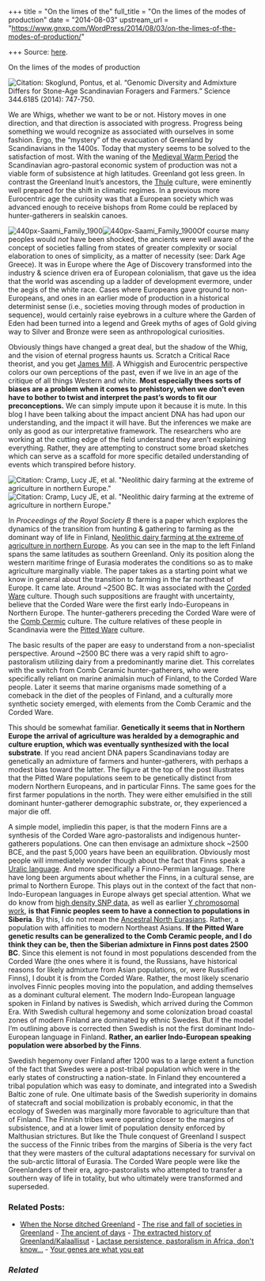 +++
title = "On the limes of the"
full_title = "On the limes of the modes of production"
date = "2014-08-03"
upstream_url = "https://www.gnxp.com/WordPress/2014/08/03/on-the-limes-of-the-modes-of-production/"

+++
Source: [here](https://www.gnxp.com/WordPress/2014/08/03/on-the-limes-of-the-modes-of-production/).

On the limes of the modes of production

![**Citation:** Skoglund, Pontus, et al. “Genomic Diversity and Admixture Differs for Stone-Age Scandinavian Foragers and Farmers.” Science 344.6185 (2014): 747-750.](https://i0.wp.com/www.unz.com/wp-content/uploads/2014/08/F1.large_.jpeg?resize=640%2C613)

We are Whigs, whether we want to be or not. History moves in one direction, and that direction is associated with progress. Progress being something we would recognize as associated with ourselves in some fashion. Ergo, the “mystery” of the evacuation of Greenland by Scandinavians in the 1400s. Today that mystery seems to be solved to the satisfaction of most. With the waning of the [Medieval Warm Period](https://en.wikipedia.org/wiki/Medieval_Warm_Period) the Scandinavian agro-pastoral economic system of production was not a viable form of subsistence at high latitudes. Greenland got less green. In contrast the Greenland Inuit’s ancestors, the [Thule](https://en.wikipedia.org/wiki/Thule_people) culture, were eminently well prepared for the shift in climatic regimes. In a previous more Eurocentric age the curiosity was that a European society which was advanced enough to receive bishops from Rome could be replaced by hunter-gatherers in sealskin canoes.

![440px-Saami_Family_1900](https://i0.wp.com/www.unz.com/wp-content/uploads/2014/08/440px-Saami_Family_1900-300x220.jpg?resize=300%2C220)![440px-Saami_Family_1900](https://i0.wp.com/www.unz.com/wp-content/uploads/2014/08/440px-Saami_Family_1900-300x220.jpg?resize=300%2C220)Of course many peoples would *not* have been shocked, the ancients were well aware of the concept of societies falling from states of greater complexity or social elaboration to ones of simplicity, as a matter of necessity (see: Dark Age Greece). It was in Europe where the Age of Discovery transformed into the industry & science driven era of European colonialism, that gave us the idea that the world was ascending up a ladder of development evermore, under the aegis of the white race. Cases where Europeans gave ground to non-Europeans, and ones in an earlier mode of production in a historical determinist sense (i.e., societies moving through modes of production in sequence), would certainly raise eyebrows in a culture where the Garden of Eden had been turned into a legend and Greek myths of ages of Gold giving way to Silver and Bronze were seen as anthropological curiosities.

Obviously things have changed a great deal, but the shadow of the Whig, and the vision of eternal progress haunts us. Scratch a Critical Race theorist, and you get [James Mill](https://en.wikipedia.org/wiki/James_Mill). A Whiggish and Eurocentric perspective colors our own perceptions of the past, even if we live in an age of the critique of all things Western and white. **Most especially thees sorts of biases are a problem when it comes to prehistory, when we don’t even have to bother to twist and interpret the past’s words to fit our preconceptions.** We can simply impute upon it because it is mute. In this blog I have been talking about the impact ancient DNA has had upon our understanding, and the impact it will have. But the inferences we make are only as good as our interpretative framework. The researchers who are working at the cutting edge of the field understand they aren’t explaining everything. Rather, they are attempting to construct some broad sketches which can serve as a scaffold for more specific detailed understanding of events which transpired before history.

![Citation: Cramp, Lucy JE, et al. "Neolithic dairy farming at the extreme of agriculture in northern Europe."](https://i0.wp.com/www.unz.com/wp-content/uploads/2014/08/Screenshot-from-2014-08-03-000403-300x300.png?resize=300%2C300)![Citation: Cramp, Lucy JE, et al. "Neolithic dairy farming at the extreme of agriculture in northern Europe."](https://i0.wp.com/www.unz.com/wp-content/uploads/2014/08/Screenshot-from-2014-08-03-000403-300x300.png?resize=300%2C300)

In *Proceedings of the Royal Society B* there is a paper which explores the dynamics of the transition from hunting & gathering to farming as the dominant way of life in Finland, [Neolithic dairy farming at the extreme of agriculture in northern Europe](http://rspb.royalsocietypublishing.org/content/281/1791/20140819.short?rss=1). As you can see in the map to the left Finland spans the same latitudes as southern Greenland. Only its position along the western maritime fringe of Eurasia moderates the conditions so as to make agriculture marginally viable. The paper takes as a starting point what we know in general about the transition to farming in the far northeast of Europe. It came late. Around \~2500 BC. It was associated with the [Corded Ware](https://en.wikipedia.org/wiki/Corded_Ware_culture) culture. Though such suppositions are fraught with uncertainty, believe that the Corded Ware were the first early Indo-Europeans in Northern Europe. The hunter-gatherers preceding the Corded Ware were of the [Comb Cermic](https://en.wikipedia.org/wiki/Pit%E2%80%93Comb_Ware_culture) culture. The culture relatives of these people in Scandinavia were the [Pitted Ware](https://en.wikipedia.org/wiki/Pitted_Ware_culture) culture.

The basic results of the paper are easy to understand from a non-specialist perspective. Around \~2500 BC there was a very rapid shift to agro-pastoralism utilizing dairy from a predominantly marine diet. This correlates with the switch from Comb Ceramic hunter-gatherers, who were specifically reliant on marine animalsin much of Finland, to the Corded Ware people. Later it seems that marine organisms made something of a comeback in the diet of the peoples of Finland, and a culturally more synthetic society emerged, with elements from the Comb Ceramic and the Corded Ware.

This should be somewhat familiar. **Genetically it seems that in Northern Europe the arrival of agriculture was heralded by a demographic and culture eruption, which was eventually synthesized with the local substrate**. If you read ancient DNA papers Scandinavians today are genetically an admixture of farmers and hunter-gatherers, with perhaps a modest bias toward the latter. The figure at the top of the post illustrates that the Pitted Ware populations seem to be genetically distinct from modern Northern Europeans, and in particular Finns. The same goes for the first farmer populations in the north. They were either emulsified in the still dominant hunter-gatherer demographic substrate, or, they experienced a major die off.

A simple model, impliedin this paper, is that the modern Finns are a synthesis of the Corded Ware agro-pastoralists and indigenous hunter-gatherers populations. One can then envisage an admixture shock \~2500 BCE, and the past 5,000 years have been an equilibration. Obviously most people will immediately wonder though about the fact that Finns speak a [Uralic language](https://en.wikipedia.org/wiki/Uralic_languages#mediaviewer/File:Fenno-Ugrian_languages.png). And more specifically a Finno-Permian language. There have long been arguments about whether the Finns, in a cultural sense, are primal to Northern Europe. This plays out in the context of the fact that non-Indo-European languages in Europe always get special attention. What we do know from [high density SNP data](http://www.nature.com/ejhg/journal/v19/n3/full/ejhg2010179a.html), as well as earlier [Y chromosomal work](http://www.nature.com/ejhg/journal/v17/n10/full/ejhg20096a.html), **is that Finnic peoples seem to have a connection to populations in Siberia**. By this, I do not mean the [Ancestral North Eurasians](https://dienekes.blogspot.com/2013/11/ancient-dna-from-upper-paleolithic-lake.html). Rather, a population with affinities to modern Northeast Asians. **If the Pitted Ware genetic results can be generalized to the Comb Ceramic people, and I do think they can be, then the Siberian admixture in Finns post dates 2500 BC**. Since this element is not found in most populations descended from the Corded Ware (the ones where it is found, the Russians, have historical reasons for likely admixture from Asian populations, or, were Russified Finns), I doubt it is from the Corded Ware. Rather, the most likely scenario involves Finnic peoples moving into the population, and adding themselves as a dominant cultural element. The modern Indo-European language spoken in Finland by natives is Swedish, which arrived during the Common Era. With Swedish cultural hegemony and some colonization broad coastal zones of modern Finland are dominated by ethnic Swedes. But if the model I’m outlining above is corrected then Swedish is not the first dominant Indo-European language in Finland. **Rather, an earlier Indo-European speaking population were absorbed by the Finns**.

Swedish hegemony over Finland after 1200 was to a large extent a function of the fact that Swedes were a post-tribal population which were in the early states of constructing a nation-state. In Finland they encountered a tribal population which was easy to dominate, and integrated into a Swedish Baltic zone of rule. One ultimate basis of the Swedish superiority in domains of statecraft and social mobilization is probably economic, in that the ecology of Sweden was marginally more favorable to agriculture than that of Finland. The Finnish tribes were operating closer to the margins of subsistence, and at a lower limit of population density enforced by Malthusian strictures. But like the Thule conquest of Greenland I suspect the success of the Finnic tribes from the margins of Siberia is the very fact that they were masters of the cultural adaptations necessary for survival on the sub-arctic littoral of Eurasia. The Corded Ware people were like the Greenlanders of their era, agro-pastoralists who attempted to transfer a southern way of life in totality, but who ultimately were transformed and superseded.

### Related Posts:

- [When the Norse ditched
  Greenland](https://www.gnxp.com/WordPress/2008/01/05/when-the-norse-ditched-greenland/) - [The rise and fall of societies in
  Greenland](https://www.gnxp.com/WordPress/2011/05/30/the-rise-and-fall-of-societies-in-greenland/) - [The ancient of
  days](https://www.gnxp.com/WordPress/2016/08/14/the-ancient-of-days/) - [The extracted history of
  Greenland/Kalaallisut](https://www.gnxp.com/WordPress/2010/02/10/the-extracted-history-of-greenlandkalaallisut/) - [Lactase persistence, pastoralism in Africa, don't
  know…](https://www.gnxp.com/WordPress/2009/07/23/lactase-persistence-pastoralism-in-africa-don-t-know-in-europe/) - [Your genes are what you
  eat](https://www.gnxp.com/WordPress/2015/09/18/your-genes-are-what-you-eat/)

### *Related*

[](https://www.addtoany.com/add_to/facebook?linkurl=https%3A%2F%2Fwww.gnxp.com%2FWordPress%2F2014%2F08%2F03%2Fon-the-limes-of-the-modes-of-production%2F&linkname=On%20the%20limes%20of%20the%20modes%20of%20production "Facebook")[](https://www.addtoany.com/add_to/twitter?linkurl=https%3A%2F%2Fwww.gnxp.com%2FWordPress%2F2014%2F08%2F03%2Fon-the-limes-of-the-modes-of-production%2F&linkname=On%20the%20limes%20of%20the%20modes%20of%20production "Twitter")[](https://www.addtoany.com/add_to/email?linkurl=https%3A%2F%2Fwww.gnxp.com%2FWordPress%2F2014%2F08%2F03%2Fon-the-limes-of-the-modes-of-production%2F&linkname=On%20the%20limes%20of%20the%20modes%20of%20production "Email")[](https://www.addtoany.com/share)
